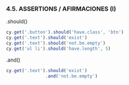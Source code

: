 ### 4.5. ASSERTIONS / AFIRMACIONES (I)

.should()
```typescript
cy.get('.button').should('have.class', 'btn')
cy.get('.text').should('exist')
cy.get('.text').should('not.be.empty')
cy.get('ul li').should('have.length', 5)
```
.and()
```typescript
cy.get('.text').should('exist')
               .and('not.be.empty')
```